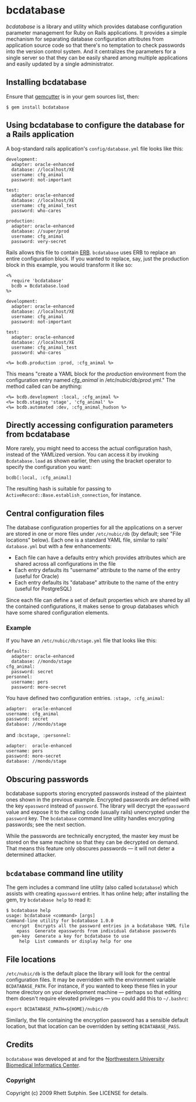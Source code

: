 bcdatabase
==========

*bcdatabase* is a library and utility which provides database configuration parameter management for Ruby on Rails applications.  It provides a simple mechanism for separating database configuration attributes from application source code so that there's no temptation to check passwords into the version control system.  And it centralizes the parameters for a single server so that they can be easily shared among multiple applications and easily updated by a single administrator.

## Installing bcdatabase

Ensure that [gemcutter](http://gemcutter.org) is in your gem sources list, then:

    $ gem install bcdatabase

## Using bcdatabase to configure the database for a Rails application

A bog-standard rails application's `config/database.yml` file looks like this:

    development:
      adapter: oracle-enhanced
      database: //localhost/XE
      username: cfg_animal
      password: not-important

    test:
      adapter: oracle-enhanced
      database: //localhost/XE
      username: cfg_animal_test
      password: who-cares

    production:
      adapter: oracle-enhanced
      database: //super/prod
      username: cfg_animal
      password: very-secret

Rails allows this file to contain [ERB][].  `bcdatabase` uses ERB to replace an entire configuration block.  If you wanted to replace, say, just the production block in this example, you would transform it like so:

    <%
      require 'bcdatabase'
      bcdb = Bcdatabase.load
    %>

    development:
      adapter: oracle-enhanced
      database: //localhost/XE
      username: cfg_animal
      password: not-important

    test:
      adapter: oracle-enhanced
      database: //localhost/XE
      username: cfg_animal_test
      password: who-cares

    <%= bcdb.production :prod, :cfg_animal %>

This means "create a YAML block for the *production* environment from the configuration entry named *cfg_animal* in /etc/nubic/db/*prod*.yml."  The method called can be anything:

    <%= bcdb.development :local, :cfg_animal %>
    <%= bcdb.staging 'stage', 'cfg_animal' %>
    <%= bcdb.automated :dev, :cfg_animal_hudson %>

[ERB]: http://www.ruby-doc.org/stdlib/libdoc/erb/rdoc/

## Directly accessing configuration parameters from bcdatabase

More rarely, you might need to access the actual configuration hash, instead of the YAMLized version.  You can access it by invoking `Bcdatabase.load` as shown earlier, then using the bracket operator to specify the configuration you want:

    bcdb[:local, :cfg_animal]

The resulting hash is suitable for passing to `ActiveRecord::Base.establish_connection`, for instance.

## Central configuration files

The database configuration properties for all the applications on a server are stored in one or more files under `/etc/nubic/db` (by default; see "File locations" below).  Each one is a standard YAML file, similar to rails' `database.yml` but with a few enhancements:

* Each file can have a defaults entry which provides attributes which are shared across all configurations in the file
* Each entry defaults its "username" attribute to the name of the entry (useful for Oracle)
* Each entry defaults its "database" attribute to the name of the entry (useful for PostgreSQL)

Since each file can define a set of default properties which are shared by all the contained configurations, it makes sense to group databases which have some shared configuration elements.

### Example

If you have an `/etc/nubic/db/stage.yml` file that looks like this:

    defaults:
      adapter: oracle-enhanced
      database: //mondo/stage
    cfg_animal:
      password: secret
    personnel:
      username: pers
      password: more-secret

You have defined two configuration entries.  `:stage, :cfg_animal`:

    adapter:  oracle-enhanced
    username: cfg_animal
    password: secret
    database: //mondo/stage

and `:bcstage, :personnel`:

    adapter:  oracle-enhanced
    username: pers
    password: more-secret
    database: //mondo/stage

## Obscuring passwords

bcdatabase supports storing encrypted passwords instead of the plaintext ones shown in the previous example.  Encrypted passwords are defined with the key `epassword` instead of `password`.  The library will decrypt the `epassword` value and expose it to the calling code (usually rails) unencrypted under the `password` key.  The `bcdatabase` command line utility handles encrypting passwords; see the next section.

While the passwords are technically encrypted, the master key must be stored on the same machine so that they can be decrypted on demand.  That means this feature only obscures passwords &mdash; it will not deter a determined attacker.

## `bcdatabase` command line utility

The gem includes a command line utility (also called `bcdatabase`) which assists with creating `epassword` entries.  It has online help; after installing the gem, try `bcdatabase help` to read it:

    $ bcdatabase help
    usage: bcdatabase <command> [args]
    Command-line utility for bcdatabase 1.0.0
      encrypt  Encrypts all the password entries in a bcdatabase YAML file
        epass  Generate epasswords from individual database passwords
      gen-key  Generate a key for bcdatabase to use
         help  List commands or display help for one

## File locations

`/etc/nubic/db` is the default place the library will look for the central configuration files.  It may be overridden with the environment variable `BCDATABASE_PATH`.  For instance, if you wanted to keep these files in your home directory on your development machine &mdash; perhaps so that editing them doesn't require elevated privileges &mdash; you could add this to `~/.bashrc`:

    export BCDATABASE_PATH=${HOME}/nubic/db

Similarly, the file containing the encryption password has a sensible default location, but that location can be overridden by setting `BCDATABASE_PASS`.

## Credits

`bcdatabase` was developed at and for the [Northwestern University Biomedical Informatics Center][NUBIC].

[NUBIC]: http://www.nucats.northwestern.edu/centers/nubic/index.html

### Copyright

Copyright (c) 2009 Rhett Sutphin. See LICENSE for details.
